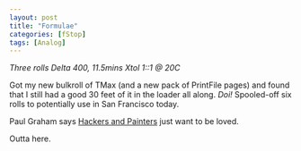 ```yaml
---
layout: post
title: "Formulae"
categories: [fStop]
tags: [Analog]
---
```

<i>Three rolls Delta 400, 11.5mins Xtol 1::1 @ 20C</i>

Got my new bulkroll of TMax (and a new pack of PrintFile pages) and found that I still had a good 30 feet of it in the loader all along. <i>Doi!</i> Spooled-off six rolls to potentially use in San Francisco today.

Paul Graham says <a title="Hackers and Painters" href="http://www.paulgraham.com/hp.html">Hackers and Painters</a> just want to be loved.

Outta here.
